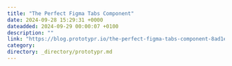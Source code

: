 ```yaml
---
title: "The Perfect Figma Tabs Component"
date: 2024-09-28 15:29:31 +0000
dateadded: 2024-09-29 00:00:07 +0100
description: ""
link: "https://blog.prototypr.io/the-perfect-figma-tabs-component-8ad1e6a52a77?source=rss----eb297ea1161a---4"
category:
directory: _directory/prototypr.md
---
```

